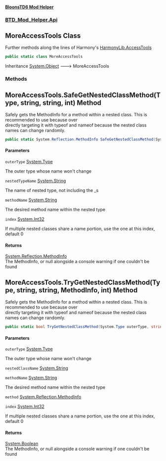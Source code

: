 #### [BloonsTD6 Mod Helper](README.md 'README')
### [BTD_Mod_Helper.Api](README.md#BTD_Mod_Helper.Api 'BTD_Mod_Helper.Api')

## MoreAccessTools Class

Further methods along the lines of Harmony's [HarmonyLib.AccessTools](https://docs.microsoft.com/en-us/dotnet/api/HarmonyLib.AccessTools 'HarmonyLib.AccessTools')

```csharp
public static class MoreAccessTools
```

Inheritance [System.Object](https://docs.microsoft.com/en-us/dotnet/api/System.Object 'System.Object') &#129106; MoreAccessTools
### Methods

<a name='BTD_Mod_Helper.Api.MoreAccessTools.SafeGetNestedClassMethod(System.Type,string,string,int)'></a>

## MoreAccessTools.SafeGetNestedClassMethod(Type, string, string, int) Method

Safely gets the MethodInfo for a method within a nested class. This is recommended to use because over  
directly targeting it with typeof and nameof because the nested class names can change randomly.

```csharp
public static System.Reflection.MethodInfo SafeGetNestedClassMethod(System.Type outerType, string nestedTypeName, string methodName, int index=0);
```
#### Parameters

<a name='BTD_Mod_Helper.Api.MoreAccessTools.SafeGetNestedClassMethod(System.Type,string,string,int).outerType'></a>

`outerType` [System.Type](https://docs.microsoft.com/en-us/dotnet/api/System.Type 'System.Type')

The outer type whose name won't change

<a name='BTD_Mod_Helper.Api.MoreAccessTools.SafeGetNestedClassMethod(System.Type,string,string,int).nestedTypeName'></a>

`nestedTypeName` [System.String](https://docs.microsoft.com/en-us/dotnet/api/System.String 'System.String')

The name of nested type, not including the _s

<a name='BTD_Mod_Helper.Api.MoreAccessTools.SafeGetNestedClassMethod(System.Type,string,string,int).methodName'></a>

`methodName` [System.String](https://docs.microsoft.com/en-us/dotnet/api/System.String 'System.String')

The desired method name within the nested type

<a name='BTD_Mod_Helper.Api.MoreAccessTools.SafeGetNestedClassMethod(System.Type,string,string,int).index'></a>

`index` [System.Int32](https://docs.microsoft.com/en-us/dotnet/api/System.Int32 'System.Int32')

If multiple nested classes share a name portion, use the one at this index, default 0

#### Returns
[System.Reflection.MethodInfo](https://docs.microsoft.com/en-us/dotnet/api/System.Reflection.MethodInfo 'System.Reflection.MethodInfo')  
The MethodInfo, or null alongside a console warning if one couldn't be found

<a name='BTD_Mod_Helper.Api.MoreAccessTools.TryGetNestedClassMethod(System.Type,string,string,System.Reflection.MethodInfo,int)'></a>

## MoreAccessTools.TryGetNestedClassMethod(Type, string, string, MethodInfo, int) Method

Safely gets the MethodInfo for a method within a nested class. This is recommended to use because over  
directly targeting it with typeof and nameof because the nested class names can change randomly.

```csharp
public static bool TryGetNestedClassMethod(System.Type outerType, string nestedClassName, string methodName, out System.Reflection.MethodInfo method, int index=0);
```
#### Parameters

<a name='BTD_Mod_Helper.Api.MoreAccessTools.TryGetNestedClassMethod(System.Type,string,string,System.Reflection.MethodInfo,int).outerType'></a>

`outerType` [System.Type](https://docs.microsoft.com/en-us/dotnet/api/System.Type 'System.Type')

The outer type whose name won't change

<a name='BTD_Mod_Helper.Api.MoreAccessTools.TryGetNestedClassMethod(System.Type,string,string,System.Reflection.MethodInfo,int).nestedClassName'></a>

`nestedClassName` [System.String](https://docs.microsoft.com/en-us/dotnet/api/System.String 'System.String')

<a name='BTD_Mod_Helper.Api.MoreAccessTools.TryGetNestedClassMethod(System.Type,string,string,System.Reflection.MethodInfo,int).methodName'></a>

`methodName` [System.String](https://docs.microsoft.com/en-us/dotnet/api/System.String 'System.String')

The desired method name within the nested type

<a name='BTD_Mod_Helper.Api.MoreAccessTools.TryGetNestedClassMethod(System.Type,string,string,System.Reflection.MethodInfo,int).method'></a>

`method` [System.Reflection.MethodInfo](https://docs.microsoft.com/en-us/dotnet/api/System.Reflection.MethodInfo 'System.Reflection.MethodInfo')

<a name='BTD_Mod_Helper.Api.MoreAccessTools.TryGetNestedClassMethod(System.Type,string,string,System.Reflection.MethodInfo,int).index'></a>

`index` [System.Int32](https://docs.microsoft.com/en-us/dotnet/api/System.Int32 'System.Int32')

If multiple nested classes share a name portion, use the one at this index, default 0

#### Returns
[System.Boolean](https://docs.microsoft.com/en-us/dotnet/api/System.Boolean 'System.Boolean')  
The MethodInfo, or null alongside a console warning if one couldn't be found